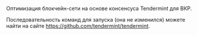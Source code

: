Оптимизация блокчейн-сети на основе консенсуса Tendermint для ВКР.

Последовательность команд для запуска (она не изменился) можете найти на сайте https://github.com/tendermint/tendermint.
